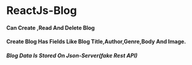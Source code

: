 # ReactJs-Blog
#### Can Create ,Read And Delete Blog 
#### Create Blog Has Fields Like Blog Title,Author,Genre,Body And Image.
##### Blog Data Is Stored On Json-Server(fake Rest API)
